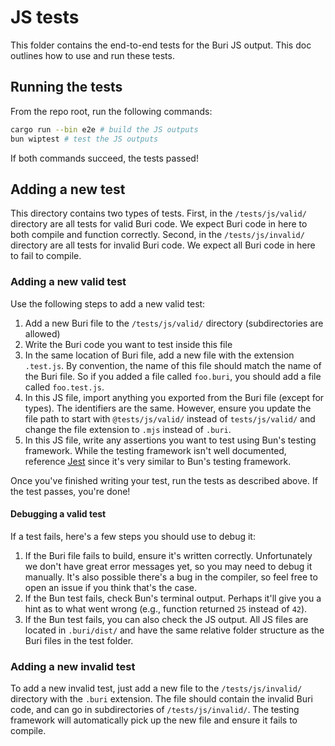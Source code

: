 # JS tests

This folder contains the end-to-end tests for the Buri JS output. This doc outlines how to use and run these tests.

## Running the tests

From the repo root, run the following commands:

```bash
cargo run --bin e2e # build the JS outputs
bun wiptest # test the JS outputs
```

If both commands succeed, the tests passed!

## Adding a new test

This directory contains two types of tests. First, in the `/tests/js/valid/` directory are all tests for valid Buri code. We expect Buri code in here to both compile and function correctly. Second, in the `/tests/js/invalid/` directory are all tests for invalid Buri code. We expect all Buri code in here to fail to compile.

### Adding a new valid test

Use the following steps to add a new valid test:

1. Add a new Buri file to the `/tests/js/valid/` directory (subdirectories are allowed)
2. Write the Buri code you want to test inside this file
3. In the same location of Buri file, add a new file with the extension `.test.js`. By convention, the name of this file should match the name of the Buri file. So if you added a file called `foo.buri`, you should add a file called `foo.test.js`.
4. In this JS file, import anything you exported from the Buri file (except for types). The identifiers are the same. However, ensure you update the file path to start with `@tests/js/valid/` instead of `tests/js/valid/` and change the file extension to `.mjs` instead of `.buri`.
5. In this JS file, write any assertions you want to test using Bun's testing framework. While the testing framework isn't well documented, reference [Jest](https://jestjs.io/docs/en/using-matchers) since it's very similar to Bun's testing framework.

Once you've finished writing your test, run the tests as described above. If the test passes, you're done!

#### Debugging a valid test

If a test fails, here's a few steps you should use to debug it:

1. If the Buri file fails to build, ensure it's written correctly. Unfortunately we don't have great error messages yet, so you may need to debug it manually. It's also possible there's a bug in the compiler, so feel free to open an issue if you think that's the case.
2. If the Bun test fails, check Bun's terminal output. Perhaps it'll give you a hint as to what went wrong (e.g., function returned `25` instead of `42`).
3. If the Bun test fails, you can also check the JS output. All JS files are located in `.buri/dist/` and have the same relative folder structure as the Buri files in the test folder.

### Adding a new invalid test

To add a new invalid test, just add a new file to the `/tests/js/invalid/` directory with the `.buri` extension. The file should contain the invalid Buri code, and can go in subdirectories of `/tests/js/invalid/`. The testing framework will automatically pick up the new file and ensure it fails to compile.
